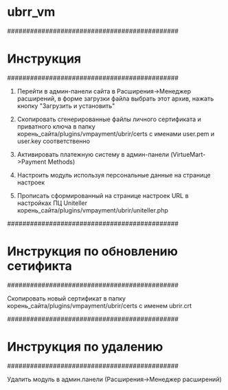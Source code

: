 # ubrr_vm

#############################################
#                Инструкция                 #
#############################################


1) Перейти в админ-панели сайта в Расширения->Менеджер расширений, в форме загрузки файла выбрать этот архив, нажать кнопку "Загрузить и установить"

2) Скопировать сгенерированные файлы личного сертификата и приватного ключа в папку корень_сайта/plugins/vmpayment/ubrir/certs c именами user.pem и user.key соответственно

3) Активировать платежную систему в админ-панели (VirtueMart->Payment Methods)

4) Настроить модуль используя персональные данные на странице настроек

5) Прописать сформированный на странице настроек URL в настройках ПЦ Uniteller корень_сайта/plugins/vmpayment/ubrir/uniteller.php




#############################################
#          Инструкция по обновлению сетификта      #
#############################################


Скопировать новый сертификат в папку корень_сайта/plugins/vmpayment/ubrir/certs c именем ubrir.crt



#############################################
#              Инструкция по удалению      #
#############################################


Удалить модуль в админ.панели (Расширения->Менеджер расширений)
